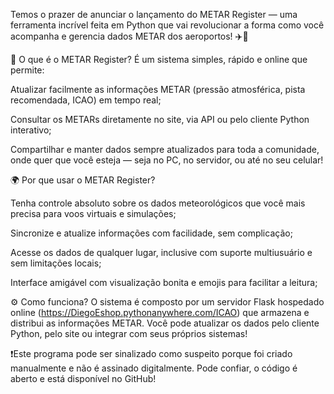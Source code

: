 Temos o prazer de anunciar o lançamento do METAR Register — uma ferramenta incrível feita em Python que vai revolucionar a forma como você acompanha e gerencia dados METAR dos aeroportos! ✈️📡

🎯 O que é o METAR Register?
É um sistema simples, rápido e online que permite:

Atualizar facilmente as informações METAR (pressão atmosférica, pista recomendada, ICAO) em tempo real;

Consultar os METARs diretamente no site, via API ou pelo cliente Python interativo;

Compartilhar e manter dados sempre atualizados para toda a comunidade, onde quer que você esteja — seja no PC, no servidor, ou até no seu celular!

🌍 Por que usar o METAR Register?

Tenha controle absoluto sobre os dados meteorológicos que você mais precisa para voos virtuais e simulações;

Sincronize e atualize informações com facilidade, sem complicação;

Acesse os dados de qualquer lugar, inclusive com suporte multiusuário e sem limitações locais;

Interface amigável com visualização bonita e emojis para facilitar a leitura;

⚙️ Como funciona?
O sistema é composto por um servidor Flask hospedado online (https://DiegoEshop.pythonanywhere.com/ICAO) que armazena e distribui as informações METAR.
Você pode atualizar os dados pelo cliente Python, pelo site ou integrar com seus próprios sistemas!

❗Este programa pode ser sinalizado como suspeito porque foi criado manualmente e não é assinado digitalmente. Pode confiar, o código é aberto e está disponível no GitHub!
